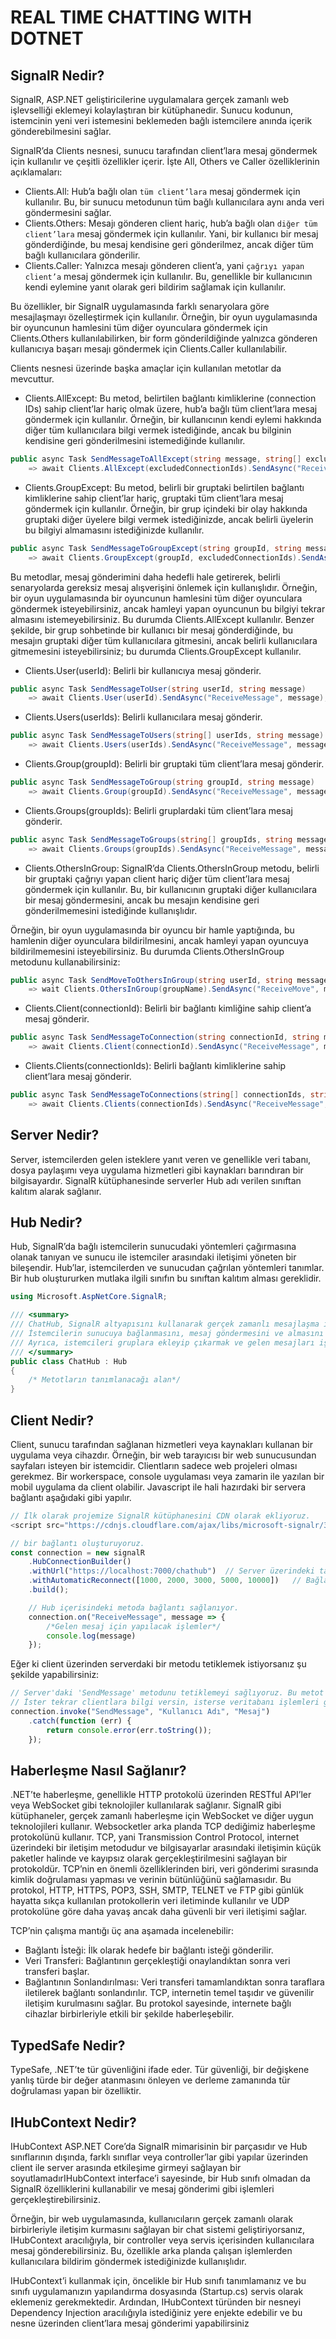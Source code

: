 # REAL TIME CHATTING WITH DOTNET

## SignalR Nedir?
SignalR, ASP.NET geliştiricilerine uygulamalara gerçek zamanlı web işlevselliği eklemeyi kolaylaştıran bir kütüphanedir. Sunucu kodunun, istemcinin yeni veri istemesini beklemeden bağlı istemcilere anında içerik gönderebilmesini sağlar.

SignalR’da Clients nesnesi, sunucu tarafından client’lara mesaj göndermek için kullanılır ve çeşitli özellikler içerir. İşte All, Others ve Caller özelliklerinin açıklamaları:

* Clients.All: Hub’a bağlı olan `tüm client’lara` mesaj göndermek için kullanılır. Bu, bir sunucu metodunun tüm bağlı kullanıcılara aynı anda veri göndermesini sağlar.
* Clients.Others: Mesajı gönderen client hariç, hub’a bağlı olan `diğer tüm client’lara` mesaj göndermek için kullanılır. Yani, bir kullanıcı bir mesaj gönderdiğinde, bu mesaj kendisine geri gönderilmez, ancak diğer tüm bağlı kullanıcılara gönderilir.
* Clients.Caller: Yalnızca mesajı gönderen client’a, yani `çağrıyı yapan client’a` mesaj göndermek için kullanılır. Bu, genellikle bir kullanıcının kendi eylemine yanıt olarak geri bildirim sağlamak için kullanılır.

Bu özellikler, bir SignalR uygulamasında farklı senaryolara göre mesajlaşmayı özelleştirmek için kullanılır. Örneğin, bir oyun uygulamasında bir oyuncunun hamlesini tüm diğer oyunculara göndermek için Clients.Others kullanılabilirken, bir form gönderildiğinde yalnızca gönderen kullanıcıya başarı mesajı göndermek için Clients.Caller kullanılabilir.

Clients nesnesi üzerinde başka amaçlar için kullanılan metotlar da mevcuttur.
* Clients.AllExcept: Bu metod, belirtilen bağlantı kimliklerine (connection IDs) sahip client’lar hariç olmak üzere, hub’a bağlı tüm client’lara mesaj göndermek için kullanılır. Örneğin, bir kullanıcının kendi eylemi hakkında diğer tüm kullanıcılara bilgi vermek istediğinde, ancak bu bilginin kendisine geri gönderilmesini istemediğinde kullanılır.
```csharp
public async Task SendMessageToAllExcept(string message, string[] excludedConnectionIds)
    => await Clients.AllExcept(excludedConnectionIds).SendAsync("ReceiveMessage", message);
```

* Clients.GroupExcept: Bu metod, belirli bir gruptaki belirtilen bağlantı kimliklerine sahip client’lar hariç, gruptaki tüm client’lara mesaj göndermek için kullanılır. Örneğin, bir grup içindeki bir olay hakkında gruptaki diğer üyelere bilgi vermek istediğinizde, ancak belirli üyelerin bu bilgiyi almamasını istediğinizde kullanılır.
```csharp
public async Task SendMessageToGroupExcept(string groupId, string message, string[] excludedConnectionIds)
    => await Clients.GroupExcept(groupId, excludedConnectionIds).SendAsync("ReceiveMessage", message);
```
Bu metodlar, mesaj gönderimini daha hedefli hale getirerek, belirli senaryolarda gereksiz mesaj alışverişini önlemek için kullanışlıdır. Örneğin, bir oyun uygulamasında bir oyuncunun hamlesini tüm diğer oyunculara göndermek isteyebilirsiniz, ancak hamleyi yapan oyuncunun bu bilgiyi tekrar almasını istemeyebilirsiniz. Bu durumda Clients.AllExcept kullanılır. Benzer şekilde, bir grup sohbetinde bir kullanıcı bir mesaj gönderdiğinde, bu mesajın gruptaki diğer tüm kullanıcılara gitmesini, ancak belirli kullanıcılara gitmemesini isteyebilirsiniz; bu durumda Clients.GroupExcept kullanılır.

* Clients.User(userId): Belirli bir kullanıcıya mesaj gönderir.
```csharp
public async Task SendMessageToUser(string userId, string message)
    => await Clients.User(userId).SendAsync("ReceiveMessage", message);
```

* Clients.Users(userIds): Belirli kullanıcılara mesaj gönderir.
```csharp
public async Task SendMessageToUsers(string[] userIds, string message)
    => await Clients.Users(userIds).SendAsync("ReceiveMessage", message);
```

* Clients.Group(groupId): Belirli bir gruptaki tüm client’lara mesaj gönderir.
```csharp
public async Task SendMessageToGroup(string groupId, string message)
    => await Clients.Group(groupId).SendAsync("ReceiveMessage", message);
```

* Clients.Groups(groupIds): Belirli gruplardaki tüm client’lara mesaj gönderir.
```csharp
public async Task SendMessageToGroups(string[] groupIds, string message)
    => await Clients.Groups(groupIds).SendAsync("ReceiveMessage", message);
```

* Clients.OthersInGroup: SignalR’da Clients.OthersInGroup metodu, belirli bir gruptaki çağrıyı yapan client hariç diğer tüm client’lara mesaj göndermek için kullanılır. Bu, bir kullanıcının gruptaki diğer kullanıcılara bir mesaj göndermesini, ancak bu mesajın kendisine geri gönderilmemesini istediğinde kullanışlıdır.

Örneğin, bir oyun uygulamasında bir oyuncu bir hamle yaptığında, bu hamlenin diğer oyunculara bildirilmesini, ancak hamleyi yapan oyuncuya bildirilmemesini isteyebilirsiniz. Bu durumda Clients.OthersInGroup metodunu kullanabilirsiniz:
```csharp
public async Task SendMoveToOthersInGroup(string userId, string message)
    => wait Clients.OthersInGroup(groupName).SendAsync("ReceiveMove", move);
```

* Clients.Client(connectionId): Belirli bir bağlantı kimliğine sahip client’a mesaj gönderir.
```csharp
public async Task SendMessageToConnection(string connectionId, string message)
    => await Clients.Client(connectionId).SendAsync("ReceiveMessage", message);
```

* Clients.Clients(connectionIds): Belirli bağlantı kimliklerine sahip client’lara mesaj gönderir.
```csharp
public async Task SendMessageToConnections(string[] connectionIds, string message)
    => await Clients.Clients(connectionIds).SendAsync("ReceiveMessage", message);
```

## Server Nedir?
Server, istemcilerden gelen isteklere yanıt veren ve genellikle veri tabanı, dosya paylaşımı veya uygulama hizmetleri gibi kaynakları barındıran bir bilgisayardır.
SignalR kütüphanesinde serverler Hub adı verilen sınıftan kalıtım alarak sağlanır.

## Hub Nedir?
Hub, SignalR’da bağlı istemcilerin sunucudaki yöntemleri çağırmasına olanak tanıyan ve sunucu ile istemciler arasındaki iletişimi yöneten bir bileşendir. Hub’lar, istemcilerden ve sunucudan çağrılan yöntemleri tanımlar.
Bir hub oluştururken mutlaka ilgili sınıfın bu sınıftan kalıtım alması gereklidir.

```csharp
using Microsoft.AspNetCore.SignalR;

/// <summary>
/// ChatHub, SignalR altyapısını kullanarak gerçek zamanlı mesajlaşma işlevselliği sağlayan bir hub sınıfıdır.
/// İstemcilerin sunucuya bağlanmasını, mesaj göndermesini ve almasını sağlar.
/// Ayrıca, istemcileri gruplara ekleyip çıkarmak ve gelen mesajları işleyip geri göndermek gibi işlemleri destekler.
/// </summary>
public class ChatHub : Hub
{
    /* Metotların tanımlanacağı alan*/
}
```

## Client Nedir?
Client, sunucu tarafından sağlanan hizmetleri veya kaynakları kullanan bir uygulama veya cihazdır. Örneğin, bir web tarayıcısı bir web sunucusundan sayfaları isteyen bir istemcidir. Clientların sadece web projeleri olması gerekmez. Bir workerspace, console uygulaması veya zamarin ile yazılan bir mobil uygulama da client olabilir.
Javascript ile hali hazırdaki bir servera bağlantı aşağıdaki gibi yapılır.

```javascript
// İlk olarak projemize SignalR kütüphanesini CDN olarak ekliyoruz.
<script src="https://cdnjs.cloudflare.com/ajax/libs/microsoft-signalr/3.1.9/signalr.min.js"></script>

// bir bağlantı oluşturuyoruz.
const connection = new signalR
    .HubConnectionBuilder()
    .withUrl("https://localhost:7000/chathub")  // Server üzerindeki tanımlanmış Hub urli.
    .withAutomaticReconnect([1000, 2000, 3000, 5000, 10000])   // Bağlantı sağlandıktan sonra koparsa dizi içerisinde belirlediğimiz periyotta tekrar bağlantı dener. Örneğin ilk deneme için 1 saniye, ikinci deneme için 2 saniye, üçüncü deneme için 3 saniye bekler gibi.
    .build();

    // Hub içerisindeki metoda bağlantı sağlanıyor.
    connection.on("ReceiveMessage", message => {
        /*Gelen mesaj için yapılacak işlemler*/
        console.log(message)
    });
```

Eğer ki client üzerinden serverdaki bir metodu tetiklemek istiyorsanız şu şekilde yapabilirsiniz:
```javascript
// Server'daki 'SendMessage' metodunu tetiklemeyi sağlıyoruz. Bu metot tetiklendikten sonra ilgili kararları artık Hub tarafı verecek.
// İster tekrar clientlara bilgi versin, isterse veritabanı işlemleri giib business işler üstlensin.
connection.invoke("SendMessage", "Kullanıcı Adı", "Mesaj")
    .catch(function (err) {
        return console.error(err.toString());
    });
```

## Haberleşme Nasıl Sağlanır?
.NET’te haberleşme, genellikle HTTP protokolü üzerinden RESTful API’ler veya WebSocket gibi teknolojiler kullanılarak sağlanır. SignalR gibi kütüphaneler, gerçek zamanlı haberleşme için WebSocket ve diğer uygun teknolojileri kullanır. Websocketler arka planda TCP dediğimiz haberleşme protokolünü kullanır. TCP, yani Transmission Control Protocol, internet üzerindeki bir iletişim metodudur ve bilgisayarlar arasındaki iletişimin küçük paketler halinde ve kayıpsız olarak gerçekleştirilmesini sağlayan bir protokoldür. TCP’nin en önemli özelliklerinden biri, veri gönderimi sırasında kimlik doğrulaması yapması ve verinin bütünlüğünü sağlamasıdır. Bu protokol, HTTP, HTTPS, POP3, SSH, SMTP, TELNET ve FTP gibi günlük hayatta sıkça kullanılan protokollerin veri iletiminde kullanılır ve UDP protokolüne göre daha yavaş ancak daha güvenli bir veri iletişimi sağlar.

TCP’nin çalışma mantığı üç ana aşamada incelenebilir:
* Bağlantı İsteği: İlk olarak hedefe bir bağlantı isteği gönderilir.
* Veri Transferi: Bağlantının gerçekleştiği onaylandıktan sonra veri transferi başlar.
* Bağlantının Sonlandırılması: Veri transferi tamamlandıktan sonra taraflara iletilerek bağlantı sonlandırılır.
TCP, internetin temel taşıdır ve güvenilir iletişim kurulmasını sağlar. Bu protokol sayesinde, internete bağlı cihazlar birbirleriyle etkili bir şekilde haberleşebilir.

## TypedSafe Nedir?
TypeSafe, .NET’te tür güvenliğini ifade eder. Tür güvenliği, bir değişkene yanlış türde bir değer atanmasını önleyen ve derleme zamanında tür doğrulaması yapan bir özelliktir.

## IHubContext Nedir?
IHubContext ASP.NET Core’da SignalR mimarisinin bir parçasıdır ve Hub sınıflarının dışında, farklı sınıflar veya controller’lar gibi yapılar üzerinden client ile server arasında etkileşime girmeyi sağlayan bir soyutlamadırIHubContext interface’i sayesinde, bir Hub sınıfı olmadan da SignalR özelliklerini kullanabilir ve mesaj gönderimi gibi işlemleri gerçekleştirebilirsiniz.

Örneğin, bir web uygulamasında, kullanıcıların gerçek zamanlı olarak birbirleriyle iletişim kurmasını sağlayan bir chat sistemi geliştiriyorsanız, IHubContext aracılığıyla, bir controller veya servis içerisinden kullanıcılara mesaj gönderebilirsiniz. Bu, özellikle arka planda çalışan işlemlerden kullanıcılara bildirim göndermek istediğinizde kullanışlıdır.

IHubContext’i kullanmak için, öncelikle bir Hub sınıfı tanımlamanız ve bu sınıfı uygulamanızın yapılandırma dosyasında (Startup.cs) servis olarak eklemeniz gerekmektedir. Ardından, IHubContext türünden bir nesneyi Dependency Injection aracılığıyla istediğiniz yere enjekte edebilir ve bu nesne üzerinden client’lara mesaj gönderimi yapabilirsiniz